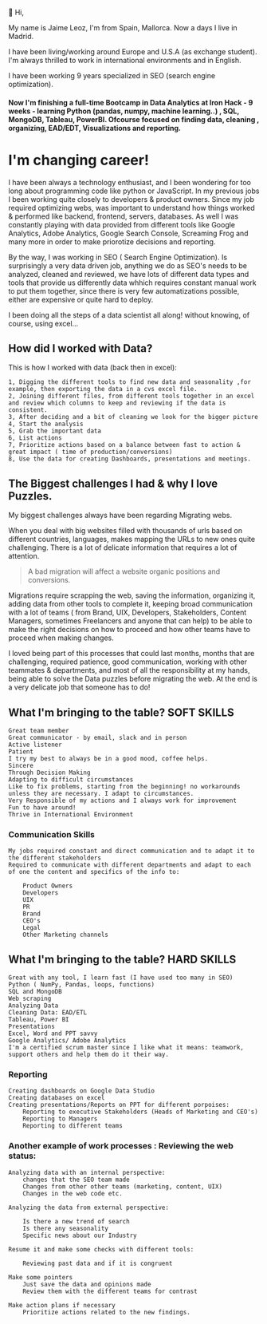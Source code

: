 👋 Hi,

My name is Jaime Leoz, I'm from Spain, Mallorca. Now a days I live in Madrid.

I have been living/working around Europe and U.S.A (as exchange student). I'm always thrilled to work in international environments and in English.

I have been working 9 years specialized in SEO (search engine optimization).

#### Now I'm finishing a full-time Bootcamp in Data Analytics at Iron Hack - 9 weeks - learning Python (pandas, numpy, machine learning..) , SQL, MongoDB, Tableau, PowerBI. Ofcourse focused on finding data, cleaning , organizing, EAD/EDT, Visualizations and reporting.

# I'm changing career!

I have been always a technology enthusiast, and I been wondering for too long about programming code like python or JavaScript.
In my previous jobs I been working quite closely to developers & product owners. Since my job required optimizing webs, was important
to understand how things worked & performed like backend, frontend, servers, databases. As well I was constantly playing with data provided from different tools like Google Analytics, Adobe Analytics, Google Search Console, Screaming Frog and many more in order to make priorotize decisions and reporting.

By the way, I was working in SEO ( Search Engine Optimization). Is surprisingly a very data driven job, anything we do as SEO's needs to be analyzed, cleaned and reviewed, we have lots of different data types and tools that provide us differently data whhich requires constant manual work to put them together, since there is very few automatizations possible, either are expensive or quite hard to deploy.

I been doing all the steps of a data scientist all along! without knowing, of course, using excel...


## How did I worked with Data?

This is how I worked with data (back then in excel):

    1, Digging the different tools to find new data and seasonality ,for example, then exporting the data in a cvs excel file.
    2, Joining different files, from different tools together in an excel and review which columns to keep and reviewing if the data is consistent.
    3, After deciding and a bit of cleaning we look for the bigger picture
    4, Start the analysis
    5, Grab the important data
    6, List actions
    7, Prioritize actions based on a balance between fast to action & great impact ( time of production/conversions)
    8, Use the data for creating Dashboards, presentations and meetings.


## The Biggest challenges I had & why I love Puzzles.

My biggest challenges always have been regarding Migrating webs.

When you deal with big websites filled with thousands of urls based on different countries, languages, makes  mapping the URLs to new ones quite challenging. There is a lot of delicate information that requires a lot of attention.

> A bad migration will affect a website organic positions and conversions.
	

Migrations require scrapping the web, saving the information, organizing it, adding data from other tools to complete it, keeping broad communication
with a lot of teams ( from Brand, UIX, Developers, Stakeholders, Content Managers, sometimes Freelancers and anyone that can help) to be able to make the right decisions on how to proceed and how other teams have to proceed when making changes.


I loved being part of this processes that could last months, months that are challenging, required patience, good communication, working with other teammates & departments, and most of all the responsibility at my hands, being able to solve the Data puzzles before migrating the web. At the end is a very delicate job that someone has to do!


## What I'm bringing to the table? SOFT SKILLS

    Great team member
    Great communicator - by email, slack and in person
    Active listener
    Patient
    I try my best to always be in a good mood, coffee helps.
    Sincere
    Through Decision Making
    Adapting to difficult circumstances
    Like to fix problems, starting from the beginning! no workarounds unless they are necessary. I adapt to circumstances.
    Very Responsible of my actions and I always work for improvement
    Fun to have around!
    Thrive in International Environment
    
    
### Communication Skills

    My jobs required constant and direct communication and to adapt it to the different stakeholders
    Required to communicate with different departments and adapt to each of one the content and specifics of the info to:

        Product Owners
        Developers
        UIX
        PR
        Brand
        CEO's
        Legal
        Other Marketing channels


## What I'm bringing to the table? HARD SKILLS

    Great with any tool, I learn fast (I have used too many in SEO)
    Python ( NumPy, Pandas, loops, functions)
    SQL and MongoDB
    Web scraping
    Analyzing Data
    Cleaning Data: EAD/ETL
    Tableau, Power BI
    Presentations
    Excel, Word and PPT savvy
    Google Analytics/ Adobe Analytics
    I'm a certified scrum master since I like what it means: teamwork, support others and help them do it their way.


### Reporting

    Creating dashboards on Google Data Studio
    Creating databases on excel
    Creating presentations/Reports on PPT for different porpoises:
        Reporting to executive Stakeholders (Heads of Marketing and CEO's)
        Reporting to Managers
        Reporting to different teams
	

### Another example of work processes : Reviewing the web status:

    Analyzing data with an internal perspective:
        changes that the SEO team made
        Changes from other other teams (marketing, content, UIX)
        Changes in the web code etc.

    Analyzing the data from external perspective:

        Is there a new trend of search
        Is there any seasonality
        Specific news about our Industry

    Resume it and make some checks with different tools:

        Reviewing past data and if it is congruent

    Make some pointers
        Just save the data and opinions made
        Review them with the different teams for contrast

    Make action plans if necessary
        Prioritize actions related to the new findings.







<!---
JaimeLeoz/JaimeLeoz is a ✨ special ✨ repository because its `README.md` (this file) appears on your GitHub profile.
You can click the Preview link to take a look at your changes.
--->
